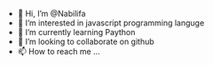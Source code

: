 - 👋 Hi, I’m @Nabilifa
- 👀 I’m interested in javascript programming languge
- 🌱 I’m currently learning Paython
- 💞️ I’m looking to collaborate on github
- 📫 How to reach me ...

<!---
Nabilifa/Nabilifa is a ✨ special ✨ repository because its `README.md` (this file) appears on your GitHub profile.
You can click the Preview link to take a look at your changes.
--->
